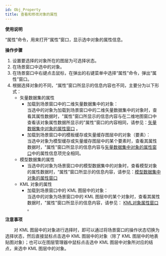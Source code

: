 ```yaml
---
id: Obj_Property
title: 查看和修改对象的属性
---
```

**使用说明**

“属性”命令，用来打开“属性”窗口，显示选中对象的属性信息。

**操作步骤**

  1. 设置要选择的对象所在的图层为可选择状态。
  2. 在场景窗口中选中的对象。
  3. 在场景窗口中右键点击鼠标，在弹出的右键菜单中选择“属性”命令，弹出“属性”窗口。
  4. 根据选择对象的不同，“属性”窗口所显示的信息内容也不同，主要分为以下形式： 
     * 矢量数据集的属性 
       * 加载到场景窗口中的二维矢量数据集中的对象：  
当选中的对象为加载到场景窗口中的二维矢量数据集中的对象时，查看其属性数据时，"属性"窗口所显示的信息内容与在二维地图窗口中查看该对象属性数据所显示的"属性"窗口的内容相同，请参见：[矢量数据集中对象的属性窗口](../../Visualization/Interaction/PropertyWinIntro  ) 。
        * 加载到场景窗口中的模板缓存或矢量缓存图层中的对象（要素）：   
当选中对象为模型缓存或矢量缓存图层中的某个要素时，查看其属性数据时，"属性"窗口所显示的信息内容与[矢量数据集中对象的属性窗口](../../Visualization/Interaction/PropertyWinIntro  )中的属性信息项完全相同。
     * 模型数据集的属性 
          * 当选中的对象为场景窗口中的模型数据集中的对象时，查看模型对象的属性数据时，“属性”窗口所显示的信息内容，请参见：[模型数据集中对象的属性窗口 ](../../SceneOperation/DataProcessing/ModelPropertyIntro)
     * KML 对象的属性 
        * 加载到场景窗口中的 KML 图层中的对象：   
当选中的对象为场景窗口中的 KML 图层中的某个对象时，查看其属性数据时，"属性"窗口所显示的信息内容，请参见： [KML对象属性窗口](PropertyObj3DIntro  ) 。

**注意事项**

　　对 KML 图层中的对象进行选择时，即可以通过将场景窗口的操作状态切换为选择状态，然后直接鼠标点击选中 KML 图层中的对象（除了 KML
图层中的地表贴图对象）；也可以在图层管理器中鼠标点击选中 KML 图层中对象所对应的结点，来选中 KML 图层中的对象。

 

